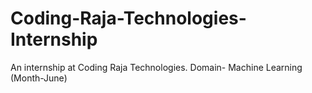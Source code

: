 # Coding-Raja-Technologies-Internship
An internship at Coding Raja Technologies. Domain- Machine Learning (Month-June)
